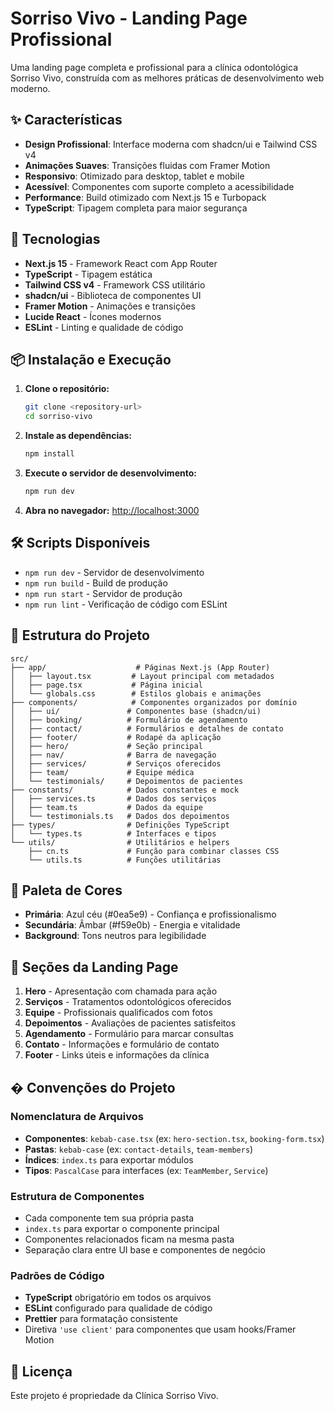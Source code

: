 # Sorriso Vivo - Landing Page Profissional

Uma landing page completa e profissional para a clínica odontológica Sorriso Vivo, construída com as melhores práticas de desenvolvimento web moderno.

## ✨ Características

- **Design Profissional**: Interface moderna com shadcn/ui e Tailwind CSS v4
- **Animações Suaves**: Transições fluidas com Framer Motion
- **Responsivo**: Otimizado para desktop, tablet e mobile
- **Acessível**: Componentes com suporte completo a acessibilidade
- **Performance**: Build otimizado com Next.js 15 e Turbopack
- **TypeScript**: Tipagem completa para maior segurança

## 🚀 Tecnologias

- **Next.js 15** - Framework React com App Router
- **TypeScript** - Tipagem estática
- **Tailwind CSS v4** - Framework CSS utilitário
- **shadcn/ui** - Biblioteca de componentes UI
- **Framer Motion** - Animações e transições
- **Lucide React** - Ícones modernos
- **ESLint** - Linting e qualidade de código

## 📦 Instalação e Execução

1. **Clone o repositório:**
   ```bash
   git clone <repository-url>
   cd sorriso-vivo
   ```

2. **Instale as dependências:**
   ```bash
   npm install
   ```

3. **Execute o servidor de desenvolvimento:**
   ```bash
   npm run dev
   ```

4. **Abra no navegador:**
   [http://localhost:3000](http://localhost:3000)

## 🛠️ Scripts Disponíveis

- `npm run dev` - Servidor de desenvolvimento
- `npm run build` - Build de produção
- `npm run start` - Servidor de produção
- `npm run lint` - Verificação de código com ESLint

## 📁 Estrutura do Projeto

```
src/
├── app/                    # Páginas Next.js (App Router)
│   ├── layout.tsx         # Layout principal com metadados
│   ├── page.tsx           # Página inicial
│   └── globals.css        # Estilos globais e animações
├── components/            # Componentes organizados por domínio
│   ├── ui/               # Componentes base (shadcn/ui)
│   ├── booking/          # Formulário de agendamento
│   ├── contact/          # Formulários e detalhes de contato
│   ├── footer/           # Rodapé da aplicação
│   ├── hero/             # Seção principal
│   ├── nav/              # Barra de navegação
│   ├── services/         # Serviços oferecidos
│   ├── team/             # Equipe médica
│   └── testimonials/     # Depoimentos de pacientes
├── constants/            # Dados constantes e mock
│   ├── services.ts       # Dados dos serviços
│   ├── team.ts           # Dados da equipe
│   └── testimonials.ts   # Dados dos depoimentos
├── types/                # Definições TypeScript
│   └── types.ts          # Interfaces e tipos
└── utils/                # Utilitários e helpers
    ├── cn.ts             # Função para combinar classes CSS
    └── utils.ts          # Funções utilitárias
```

## 🎨 Paleta de Cores

- **Primária**: Azul céu (#0ea5e9) - Confiança e profissionalismo
- **Secundária**: Âmbar (#f59e0b) - Energia e vitalidade
- **Background**: Tons neutros para legibilidade

## 📱 Seções da Landing Page

1. **Hero** - Apresentação com chamada para ação
2. **Serviços** - Tratamentos odontológicos oferecidos
3. **Equipe** - Profissionais qualificados com fotos
4. **Depoimentos** - Avaliações de pacientes satisfeitos
5. **Agendamento** - Formulário para marcar consultas
6. **Contato** - Informações e formulário de contato
7. **Footer** - Links úteis e informações da clínica

## � Convenções do Projeto

### Nomenclatura de Arquivos
- **Componentes**: `kebab-case.tsx` (ex: `hero-section.tsx`, `booking-form.tsx`)
- **Pastas**: `kebab-case` (ex: `contact-details`, `team-members`)
- **Índices**: `index.ts` para exportar módulos
- **Tipos**: `PascalCase` para interfaces (ex: `TeamMember`, `Service`)

### Estrutura de Componentes
- Cada componente tem sua própria pasta
- `index.ts` para exportar o componente principal
- Componentes relacionados ficam na mesma pasta
- Separação clara entre UI base e componentes de negócio

### Padrões de Código
- **TypeScript** obrigatório em todos os arquivos
- **ESLint** configurado para qualidade de código
- **Prettier** para formatação consistente
- Diretiva `'use client'` para componentes que usam hooks/Framer Motion

## 📄 Licença

Este projeto é propriedade da Clínica Sorriso Vivo.
